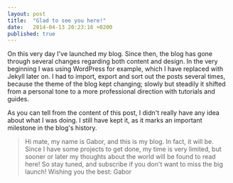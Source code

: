 ```yaml
---
layout: post
title:  "Glad to see you here!"
date:   2014-04-13 20:23:16 +0200
published: true
---
```


On this very day I've launched my blog. Since then, the blog has gone through several changes regarding both content and design. In the very beginning I was using WordPress for example, which I have replaced with Jekyll later on. I had to import, export and sort out the posts several times, because the theme of the blog kept changing; slowly but steadily it shifted from a personal tone to a more professional direction with tutorials and guides.

As you can tell from the content of this post, I didn't really have any idea about what I was doing. I still have kept it, as it marks an important milestone in the blog's history.

> Hi mate, my name is Gabor, and this is my blog. In fact, it will be. Since I have some projects to get done, my time is very limited, but sooner or later my thoughts about the world will be found to read here! So stay tuned, and subscribe if you don't want to miss the big launch! Wishing you the best: Gabor